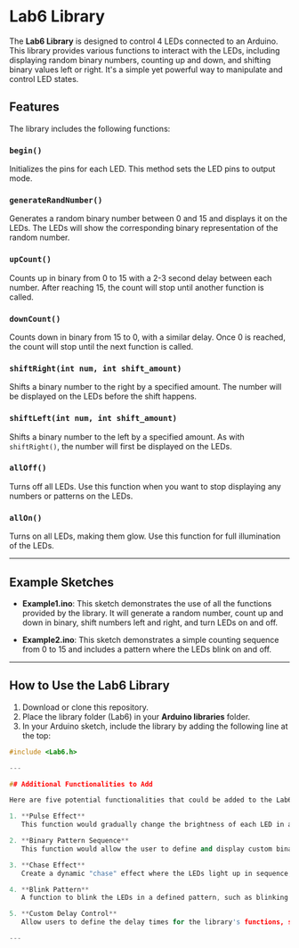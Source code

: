# Lab6 Library

The **Lab6 Library** is designed to control 4 LEDs connected to an Arduino. This library provides various functions to interact with the LEDs, including displaying random binary numbers, counting up and down, and shifting binary values left or right. It's a simple yet powerful way to manipulate and control LED states.

## Features

The library includes the following functions:

### `begin()`
Initializes the pins for each LED. This method sets the LED pins to output mode.

### `generateRandNumber()`
Generates a random binary number between 0 and 15 and displays it on the LEDs. The LEDs will show the corresponding binary representation of the random number.

### `upCount()`
Counts up in binary from 0 to 15 with a 2-3 second delay between each number. After reaching 15, the count will stop until another function is called.

### `downCount()`
Counts down in binary from 15 to 0, with a similar delay. Once 0 is reached, the count will stop until the next function is called.

### `shiftRight(int num, int shift_amount)`
Shifts a binary number to the right by a specified amount. The number will be displayed on the LEDs before the shift happens.

### `shiftLeft(int num, int shift_amount)`
Shifts a binary number to the left by a specified amount. As with `shiftRight()`, the number will first be displayed on the LEDs.

### `allOff()`
Turns off all LEDs. Use this function when you want to stop displaying any numbers or patterns on the LEDs.

### `allOn()`
Turns on all LEDs, making them glow. Use this function for full illumination of the LEDs.

---

## Example Sketches

- **Example1.ino**: This sketch demonstrates the use of all the functions provided by the library. It will generate a random number, count up and down in binary, shift numbers left and right, and turn LEDs on and off.
  
- **Example2.ino**: This sketch demonstrates a simple counting sequence from 0 to 15 and includes a pattern where the LEDs blink on and off.

---

## How to Use the Lab6 Library

1. Download or clone this repository.
2. Place the library folder (Lab6) in your **Arduino libraries** folder.
3. In your Arduino sketch, include the library by adding the following line at the top:

```cpp
#include <Lab6.h>

---

## Additional Functionalities to Add

Here are five potential functionalities that could be added to the Lab6 library in the future:

1. **Pulse Effect**  
   This function would gradually change the brightness of each LED in a smooth, pulsing manner. It could use PWM (Pulse Width Modulation) to simulate a "breathing" effect, which is often used to indicate a status or highlight an action.

2. **Binary Pattern Sequence**  
   This function would allow the user to define and display custom binary patterns. The function could accept an array of binary values and display them sequentially, making the LEDs blink in predetermined patterns such as alternating `1010`, `1111`, etc.

3. **Chase Effect**  
   Create a dynamic "chase" effect where the LEDs light up in sequence, moving from one LED to the next. This effect is often used in light strips and can be visually appealing when creating progress indicators or effects.

4. **Blink Pattern**  
   A function to blink the LEDs in a defined pattern, such as blinking in pairs, alternating between on and off states. It could also implement special patterns like the "SOS" signal in Morse code, where the LEDs blink in a specific sequence.

5. **Custom Delay Control**  
   Allow users to define the delay times for the library's functions, such as counting and shifting. This would give users more control over the timing of the effects, allowing them to customize the speed of counting or shifting actions without modifying the core code.

---
